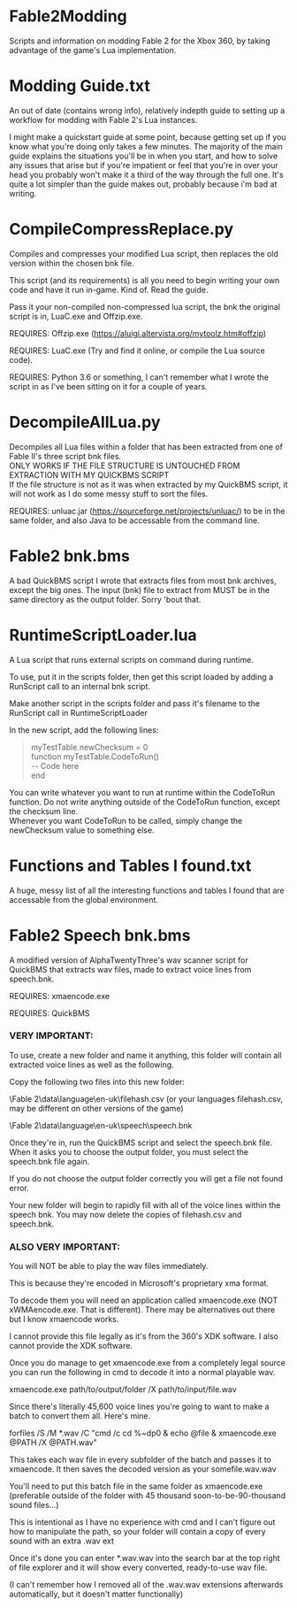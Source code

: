 # Fable2Modding
Scripts and information on modding Fable 2 for the Xbox 360, by taking advantage of the game's Lua implementation.

# Modding Guide.txt
An out of date (contains wrong info), relatively indepth guide to setting up a workflow for modding with Fable 2's Lua instances.

I might make a quickstart guide at some point, because getting set up if you know what you're doing only takes a few minutes. The majority of the main guide explains the situations you'll be in when you start, and how to solve any issues that arise but if you're impatient or feel that you're in over your head you probably won't make it a third of the way through the full one. It's quite a lot simpler than the guide makes out, probably because i'm bad at writing.

# CompileCompressReplace.py
Compiles and compresses your modified Lua script, then replaces the old version within the chosen bnk file.

This script (and its requirements) is all you need to begin writing your own code and have it run in-game. Kind of. Read the guide.

Pass it your non-compiled non-compressed lua script, the bnk the original script is in, LuaC.exe and Offzip.exe.

REQUIRES: Offzip.exe (https://aluigi.altervista.org/mytoolz.htm#offzip) 

REQUIRES: LuaC.exe (Try and find it online, or compile the Lua source code).

REQUIRES: Python 3.6 or something, I can't remember what I wrote the script in as I've been sitting on it for a couple of years.

# DecompileAllLua.py 
Decompiles all Lua files within a folder that has been extracted from one of Fable II's three script bnk files.  
ONLY WORKS IF THE FILE STRUCTURE IS UNTOUCHED FROM EXTRACTION WITH MY QUICKBMS SCRIPT  
If the file structure is not as it was when extracted by my QuickBMS script, it will not work as I do some messy stuff to sort the files.  

REQUIRES: unluac.jar (https://sourceforge.net/projects/unluac/) to be in the same folder, and also Java to be accessable from the command line.

# Fable2 bnk.bms
A bad QuickBMS script I wrote that extracts files from most bnk archives, except the big ones.
The input (bnk) file to extract from MUST be in the same directory as the output folder. Sorry 'bout that.

# RuntimeScriptLoader.lua
A Lua script that runs external scripts on command during runtime.

To use, put it in the scripts folder, then get this script loaded by adding a RunScript call to an internal bnk script.

Make another script in the scripts folder and pass it's filename to the RunScript call in RuntimeScriptLoader

In the new script, add the following lines:

>myTestTable.newChecksum = 0  
>function myTestTable.CodeToRun()  
>--  Code here  
>end  

You can write whatever you want to run at runtime within the CodeToRun function. Do not write anything outside of the CodeToRun function, except the checksum line.  
Whenever you want CodeToRun to be called, simply change the newChecksum value to something else.

# Functions and Tables I found.txt
A huge, messy list of all the interesting functions and tables I found that are accessable from the global environment.

# Fable2 Speech bnk.bms
A modified version of AlphaTwentyThree's wav scanner script for QuickBMS that extracts wav files, made to extract voice lines from speech.bnk.

REQUIRES: xmaencode.exe

REQUIRES: QuickBMS

### VERY IMPORTANT:
To use, create a new folder and name it anything, this folder will contain all extracted voice lines as well as the following.

Copy the following two files into this new folder:

\Fable 2\data\language\en-uk\filehash.csv (or your languages filehash.csv, may be different on other versions of the game)

\Fable 2\data\language\en-uk\speech\speech.bnk

Once they're in, run the QuickBMS script and select the speech.bnk file. When it asks you to choose the output folder, you must select the speech.bnk file again.

  If you do not choose the output folder correctly you will get a file not found error.
  
Your new folder will begin to rapidly fill with all of the voice lines within the speech bnk. You may now delete the copies of filehash.csv and speech.bnk.

### ALSO VERY IMPORTANT:
You will NOT be able to play the wav files immediately.

This is because they're encoded in Microsoft's proprietary xma format.

To decode them you will need an application called xmaencode.exe (NOT xWMAencode.exe. That is different). There may be alternatives out there but I know xmaencode works.

I cannot provide this file legally as it's from the 360's XDK software. I also cannot provide the XDK software.

Once you do manage to get xmaencode.exe from a completely legal source you can run the following in cmd to decode it into a normal playable wav.

xmaencode.exe path/to/output/folder /X path/to/input/file.wav

Since there's literally 45,600 voice lines you're going to want to make a batch to convert them all. Here's mine.

forfiles /S /M *.wav /C "cmd /c cd %~dp0 & echo @file & xmaencode.exe @PATH /X @PATH.wav"

This takes each wav file in every subfolder of the batch and passes it to xmaencode. It then saves the decoded version as your somefile.wav.wav

  You'll need to put this batch file in the same folder as xmaencode.exe (preferable outside of the folder with 45 thousand soon-to-be-90-thousand sound files...)

This is intentional as I have no experience with cmd and I can't figure out how to manipulate the path, so your folder will contain a copy of every sound with an extra .wav ext

Once it's done you can enter *.wav.wav into the search bar at the top right of file explorer and it will show every converted, ready-to-use wav file.

  (I can't remember how I removed all of the .wav.wav extensions afterwards automatically, but it doesn't matter functionally)
